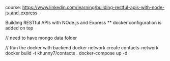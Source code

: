 course: https://www.linkedin.com/learning/building-restful-apis-with-node-js-and-express

Building RESTful APIs with NOde.js and Express
** docker configuration is added on top

// need to have mongo data folder

// Run the docker with backend
docker network create contacts-network
docker build -t khunny7/contacts .
docker-compose up -d


